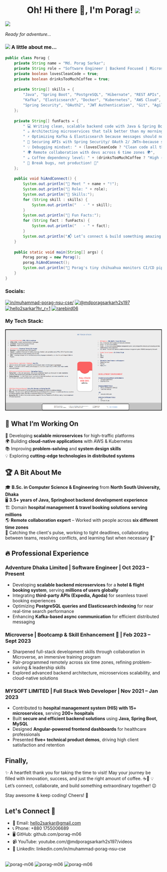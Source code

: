<h1 align="center">Oh! Hi there 👋, I'm Porag! <img src="https://media.giphy.com/media/26Fxy3Iz1ari8oytO/giphy.gif" width="70"></h1>
<img src="https://media.giphy.com/media/XGma2iRIHTKkwqRkFl/giphy.gif" width="50"></p>
<p><em>Ready for adventure...</em>
  
### <img src="https://media.giphy.com/media/kbVuid1Ak3uEHJUMVO/giphy.gif" width="50"> A little about me...  
```java
public class Porag {
    private String name = "Md. Porag Sarkar";
    private String role = "Software Engineer | Backend Focused | Microservices Maestro | API Enthusiast";
    private boolean lovesCleanCode = true;
    private boolean drinksTooMuchCoffee = true;

    private String[] skills = {
        "Java", "Spring Boot", "PostgreSQL", "Hibernate", "REST APIs", "Microservices",
        "Kafka", "Elasticsearch", "Docker", "Kubernetes", "AWS Cloud",
        "Spring Security", "OAuth2", "JWT Authentication", "Git", "Agile", "Jira"
    };

    private String[] funFacts = {
        " 💻 Writing clean, scalable backend code with Java & Spring Boot 💻 ",
        " ☕ Architecting microservices that talk better than my morning coffee talks to me ☕",
        " ⚡ Optimizing Kafka & Elasticsearch because messages should not be lost & searching should be fast and data reliable ⚡",
        " 🔐 Securing APIs with Spring Security/ OAuth 2/ JWTn—because security is NOT optional 🔐",
        " 💡 Debugging mindset: " + (lovesCleanCode ? "Clean code all the way!" : "Needs refactoring..."),
        " 🌍 Remote collaboration with devs across 6 time zones 🌍",
        " ☕ Coffee dependency level: " + (drinksTooMuchCoffee ? "High ⚡" : "Balanced"),
        " 🚀 Break bugs, not production! 🚀"
    };

    public void hiAndConnect() {
        System.out.println("🚀 Meet " + name + "!");
        System.out.println("💼 Role: " + role);
        System.out.println("🔗 Skills:");
        for (String skill : skills) {
            System.out.println("   - " + skill);
        }
        System.out.println("🎉 Fun Facts:");
        for (String fact : funFacts) {
            System.out.println("   - " + fact);
        }
        System.out.println("📬 Let’s connect & build something amazing!");
    }

    public static void main(String[] args) {
        Porag porag = new Porag();
        porag.hiAndConnect();
        System.out.println("🐶 Porag's tiny chihuahua monitors CI/CD pipelines! And is ready to woof at the right offer :)");
    }
}
```

<!--
**porag-m06/porag-m06** is a ✨ _special_ ✨ repository because its `README.md` (this file) appears on your GitHub profile.

Here are some ideas to get you started:

- 🔭 I’m currently working on ...
- 🌱 I’m currently learning ...
- 👯 I’m looking to collaborate on ...
- 🤔 I’m looking for help with ...
- 💬 Ask me about ...
- 📫 How to reach me: ...
- 😄 Pronouns: ...
- ⚡ Fun fact: ...
-->
<h3 align="left">Socials:</h3>
<p align="left">
<a href="https://www.linkedin.com/in/muhammad-porag-nsu-cse/" target="blank"><img align="center" src="https://raw.githubusercontent.com/rahuldkjain/github-profile-readme-generator/master/src/images/icons/Social/linked-in-alt.svg" alt="in/muhammad-porag-nsu-cse/" height="30" width="40" /></a>
<a href="https://www.youtube.com/@mdporagsarkarh2s197/videos" target="blank"><img align="center" src="https://raw.githubusercontent.com/rahuldkjain/github-profile-readme-generator/master/src/images/icons/Social/youtube.svg" alt="@mdporagsarkarh2s197" height="30" width="40" /></a>
<a href="https://www.hackerrank.com/hello2sarkar?hr_r=1" target="blank"><img align="center" src="https://raw.githubusercontent.com/rahuldkjain/github-profile-readme-generator/master/src/images/icons/Social/hackerrank.svg" alt="hello2sarkar?hr_r=1" height="30" width="40" /></a> <a href="https://twitter.com/rarebird06" target="blank"><img align="center" src="https://raw.githubusercontent.com/rahuldkjain/github-profile-readme-generator/master/src/images/icons/Social/twitter.svg" alt="rarebird06" height="30" width="40" /></a> 
</p>

<h3 align="left">My Tech Stack: </h3>
<img align="center" src="https://github.com/porag-m06/porag-m06/blob/main/Md.%20Porag%20Sarkar%20-%20Tech%20Stack%20.png" alt="Md. Porag Sarkar - Technology Stack" height="auto" width="auto" /> <br><be>


## 📌 What I’m Working On  
🚀 Developing **scalable microservices** for high-traffic platforms  
🌍 Building **cloud-native applications** with AWS & Kubernetes  
📚 Improving **problem-solving** and **system design skills**  
💡 Exploring **cutting-edge technologies in distributed systems**  

## 🏆 A Bit About Me  
🎓 **B.Sc. in Computer Science & Engineering** from **North South University, Dhaka**  
🖥 **3.5+ years of Java, Springboot backend development experience**  
🏗 Domain **hospital management & travel booking solutions serving millions**  
🌎 **Remote collaboration expert** – Worked with people across **six different time zones**  
🎯 Catching the client's pulse, working to tight deadlines, collaborating between teams, resolving conflicts, and learning fast when necessary 🎯"
   

## 🔥 Professional Experience  
### **Adventure Dhaka Limited | Software Engineer | Oct 2023 – Present**  
- Developing **scalable backend microservices** for a **hotel & flight booking system**, serving **millions of users globally**  
- Integrating **third-party APIs (Expedia, Agoda)** for seamless travel booking experiences  
- Optimizing **PostgreSQL queries and Elasticsearch indexing** for near real-time search performance  
- Enhancing **Kafka-based async communication** for efficient distributed messaging

### **Microverse | Bootcamp & Skill Enhancement 🚀 | Feb 2023 – Sept 2023**
- Sharpened full-stack development skills through collaboration in Microverse, an immersive training program
- Pair-programmed remotely across six time zones, refining problem-solving & leadership skills
- Explored advanced backend architecture, microservices scalability, and cloud-native solutions

### **MYSOFT LIMITED | Full Stack Web Developer | Nov 2021 – Jan 2023**  
- Contributed to **hospital management system (HIS) with 15+ microservices**, serving **200+ hospitals**  
- Built **secure and efficient backend solutions** using **Java, Spring Boot, MySQL**  
- Designed **Angular-powered frontend dashboards** for healthcare professionals  
- Presented **five+ technical product demos**, driving high client satisfaction and retention  


## Finally,
✨ A heartfelt thank you for taking the time to visit! May your journey be filled with innovation, success, and just the right amount of coffee. ☕🚀
💡 Let’s connect, collaborate, and build something extraordinary together! 😉

Stay awesome & keep coding! Cheers! 🎉

## Let's Connect 🔗 
- 📧 Email: hello2sarkar@gmail.com 
- 📞 Phone: +880 1755006689 
- 🖥 GitHub: github.com/porag-m06 
- 📹 YouTube: youtube.com/@mdporagsarkarh2s197/videos 
- 💼 LinkedIn: linkedin.com/in/muhammad-porag-nsu-cse


<br>
<img align="center" src="https://github-readme-stats.vercel.app/api/top-langs?username=porag-m06&show_icons=true&locale=en&layout=compact" alt="porag-m06"/>
<img align="center" src="https://github-readme-stats.vercel.app/api?username=porag-m06&show_icons=true&locale=en" alt="porag-m06"/>
<img align="center" src="https://github-readme-streak-stats.herokuapp.com/?user=porag-m06&" alt="porag-m06"/>

